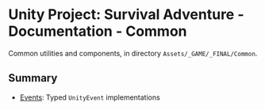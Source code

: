 # Unity Project: Survival Adventure - Documentation - Common

Common utilities and components, in directory `Assets/_GAME/_FINAL/Common`.

## Summary

- [Events](./events.md): Typed `UnityEvent` implementations